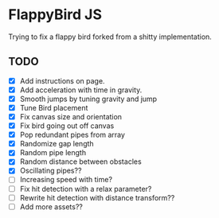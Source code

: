 # FlappyBird JS

Trying to fix a flappy bird forked from a shitty implementation.

## TODO

- [x] Add instructions on page.
- [x] Add acceleration with time in gravity.
- [x] Smooth jumps by tuning gravity and jump
- [x] Tune Bird placement
- [x] Fix canvas size and orientation
- [x] Fix bird going out off canvas
- [x] Pop redundant pipes from array
- [x] Randomize gap length
- [x] Random pipe length
- [x] Random distance between obstacles
- [x] Oscillating pipes??
- [ ] Increasing speed with time?
- [ ] Fix hit detection with a relax parameter?
- [ ] Rewrite hit detection with distance transform??
- [ ] Add more assets??
